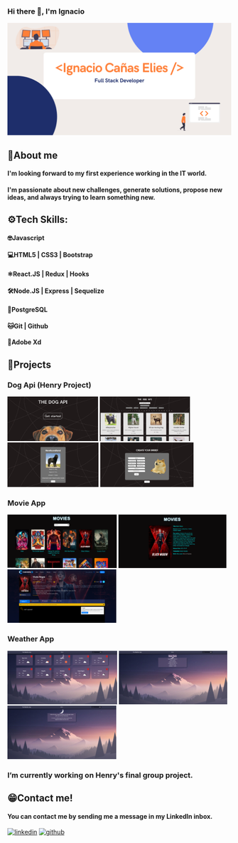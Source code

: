 ### Hi there 👋, I'm Ignacio
![](https://github.com/IgnaC02/IgnaC02/blob/main/Banner%20Github.png?raw=true)

## 👤About me
#### I'm looking forward to my first experience working in the IT world.
#### I'm passionate about new challenges, generate solutions, propose new ideas, and always trying to learn something new.

## ⚙️Tech Skills: 
#### 🤓Javascript 
#### 💻HTML5 | CSS3 | Bootstrap 
#### ⚛️React.JS | Redux | Hooks 
#### 🛠Node.JS | Express | Sequelize 
#### 📶PostgreSQL 
#### 🐱Git | Github 
#### 📝Adobe Xd

## 📌Projects
### Dog Api (Henry Project)
<img src='https://github.com/IgnaC02/IgnaC02/blob/main/Captura%20de%20pantalla%202021-09-23%20093705.png' alt='PI_dogs' height='100'> <img src='https://github.com/IgnaC02/IgnaC02/blob/main/Captura%20de%20pantalla%202021-09-23%20093548.png' alt='PI_dogs' height='100'> <img src='https://github.com/IgnaC02/IgnaC02/blob/main/Captura%20de%20pantalla%202021-09-23%20093629.png' alt='PI_dogs' height='100'> <img src='https://github.com/IgnaC02/IgnaC02/blob/main/Captura%20de%20pantalla%202021-09-23%20093606.png' alt='PI_dogs' height='100'>

### Movie App
<img src='https://github.com/IgnaC02/IgnaC02/blob/main/moviesHome.png' alt='PI_dogs' height='120'> <img src='https://github.com/IgnaC02/IgnaC02/blob/main/movieDetail.png' alt='PI_dogs' height='120'> <img src='https://github.com/IgnaC02/IgnaC02/blob/main/cuevana.png' alt='PI_dogs' height='120'>

### Weather App
<img src='https://github.com/IgnaC02/IgnaC02/blob/main/Home.png' alt='PI_dogs' height='120'> <img src='https://github.com/IgnaC02/IgnaC02/blob/main/card.png' alt='PI_dogs' height='120'> <img src='https://github.com/IgnaC02/IgnaC02/blob/main/About.png' alt='PI_dogs' height='120'>

### I’m currently working on Henry's final group project. 

## 😁Contact me!
#### You can contact me by sending me a message in my LinkedIn inbox.
[<img src='https://user-images.githubusercontent.com/63696926/134504614-b8a2864f-4b83-4728-8880-5f6545037eff.png' alt='linkedin' height='20'>](https://www.linkedin.com/in/ignacio-cañas-elies-dev/)  [<img src='https://user-images.githubusercontent.com/63696926/134504937-351d5fde-72e9-4b67-a01e-e5ecf8d69aef.png' alt='github' height='20'>](https://github.com/IgnaC02)  




